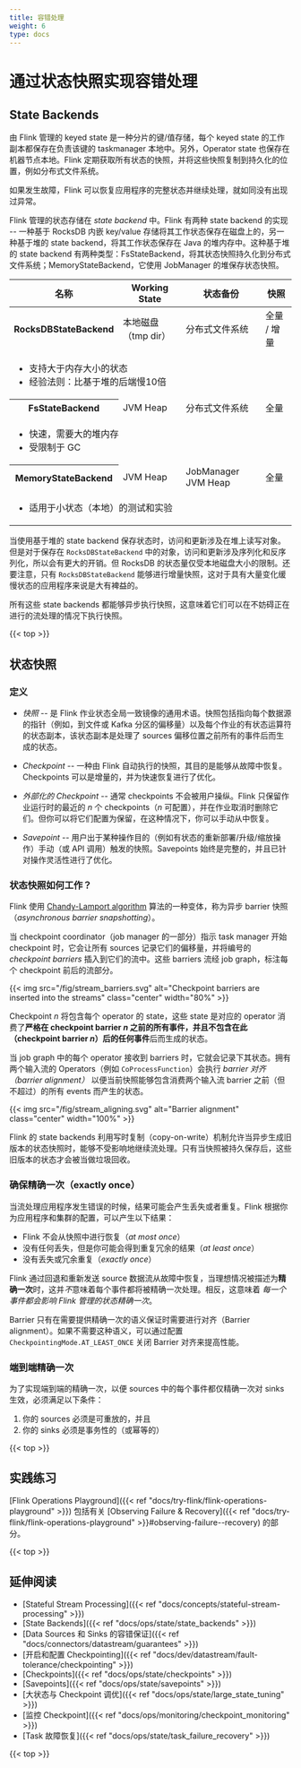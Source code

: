 ```yaml
---
title: 容错处理
weight: 6
type: docs
---
```

<!--
Licensed to the Apache Software Foundation (ASF) under one
or more contributor license agreements.  See the NOTICE file
distributed with this work for additional information
regarding copyright ownership.  The ASF licenses this file
to you under the Apache License, Version 2.0 (the
"License"); you may not use this file except in compliance
with the License.  You may obtain a copy of the License at

  http://www.apache.org/licenses/LICENSE-2.0

Unless required by applicable law or agreed to in writing,
software distributed under the License is distributed on an
"AS IS" BASIS, WITHOUT WARRANTIES OR CONDITIONS OF ANY
KIND, either express or implied.  See the License for the
specific language governing permissions and limitations
under the License.
-->

# 通过状态快照实现容错处理

## State Backends

由 Flink 管理的 keyed state 是一种分片的键/值存储，每个 keyed state 的工作副本都保存在负责该键的 taskmanager 本地中。另外，Operator state 也保存在机器节点本地。Flink 定期获取所有状态的快照，并将这些快照复制到持久化的位置，例如分布式文件系统。

如果发生故障，Flink 可以恢复应用程序的完整状态并继续处理，就如同没有出现过异常。

Flink 管理的状态存储在 _state backend_ 中。Flink 有两种 state backend 的实现 -- 一种基于 RocksDB 内嵌 key/value 存储将其工作状态保存在磁盘上的，另一种基于堆的 state backend，将其工作状态保存在 Java 的堆内存中。这种基于堆的 state backend 有两种类型：FsStateBackend，将其状态快照持久化到分布式文件系统；MemoryStateBackend，它使用 JobManager 的堆保存状态快照。

<table class="table table-bordered">
  <thead>
    <tr class="book-hint info">
      <th class="text-left">名称</th>
      <th class="text-left">Working State</th>
      <th class="text-left">状态备份</th>
      <th class="text-left">快照</th>
    </tr>
  </thead>
  <tbody>
    <tr>
      <th class="text-left">RocksDBStateBackend</th>
      <td class="text-left">本地磁盘（tmp dir）</td>
      <td class="text-left">分布式文件系统</td>
      <td class="text-left">全量 / 增量</td>
    </tr>
    <tr>
      <td colspan="4" class="text-left">
        <ul>
          <li>支持大于内存大小的状态</li>
          <li>经验法则：比基于堆的后端慢10倍</li>
        </ul>
      </td>
    </tr>
    <tr>
      <th class="text-left">FsStateBackend</th>
      <td class="text-left">JVM Heap</td>
      <td class="text-left">分布式文件系统</td>
      <td class="text-left">全量</td>
    </tr>
    <tr>
      <td colspan="4" class="text-left">
        <ul>
          <li>快速，需要大的堆内存</li>
          <li>受限制于 GC</li>
        </ul>
      </td>
    </tr>
    <tr>
      <th class="text-left">MemoryStateBackend</th>
      <td class="text-left">JVM Heap</td>
      <td class="text-left">JobManager JVM Heap</td>
      <td class="text-left">全量</td>
    </tr>
    <tr>
      <td colspan="4" class="text-left">
        <ul>
          <li>适用于小状态（本地）的测试和实验</li>
        </ul>
      </td>
    </tr>
  </tbody>
</table>

当使用基于堆的 state backend 保存状态时，访问和更新涉及在堆上读写对象。但是对于保存在 `RocksDBStateBackend` 中的对象，访问和更新涉及序列化和反序列化，所以会有更大的开销。但 RocksDB 的状态量仅受本地磁盘大小的限制。还要注意，只有 `RocksDBStateBackend` 能够进行增量快照，这对于具有大量变化缓慢状态的应用程序来说是大有裨益的。

所有这些 state backends 都能够异步执行快照，这意味着它们可以在不妨碍正在进行的流处理的情况下执行快照。

{{< top >}}

## 状态快照

### 定义

* _快照_ -- 是 Flink 作业状态全局一致镜像的通用术语。快照包括指向每个数据源的指针（例如，到文件或 Kafka 分区的偏移量）以及每个作业的有状态运算符的状态副本，该状态副本是处理了 sources 偏移位置之前所有的事件后而生成的状态。

* _Checkpoint_ -- 一种由 Flink 自动执行的快照，其目的是能够从故障中恢复。Checkpoints 可以是增量的，并为快速恢复进行了优化。

* _外部化的 Checkpoint_ -- 通常 checkpoints 不会被用户操纵。Flink 只保留作业运行时的最近的 _n_ 个 checkpoints（_n_ 可配置），并在作业取消时删除它们。但你可以将它们配置为保留，在这种情况下，你可以手动从中恢复。

* _Savepoint_ -- 用户出于某种操作目的（例如有状态的重新部署/升级/缩放操作）手动（或 API 调用）触发的快照。Savepoints 始终是完整的，并且已针对操作灵活性进行了优化。

### 状态快照如何工作？

Flink 使用 [Chandy-Lamport algorithm](https://en.wikipedia.org/wiki/Chandy-Lamport_algorithm) 算法的一种变体，称为异步 barrier 快照（_asynchronous barrier snapshotting_）。

当 checkpoint coordinator（job manager 的一部分）指示 task manager 开始 checkpoint 时，它会让所有 sources 记录它们的偏移量，并将编号的 _checkpoint barriers_ 插入到它们的流中。这些 barriers 流经 job graph，标注每个 checkpoint 前后的流部分。

{{< img src="/fig/stream_barriers.svg" alt="Checkpoint barriers are inserted into the streams" class="center" width="80%" >}}

Checkpoint _n_ 将包含每个 operator 的 state，这些 state 是对应的 operator 消费了**严格在 checkpoint barrier _n_ 之前的所有事件，并且不包含在此（checkpoint barrier _n_）后的任何事件**后而生成的状态。

当 job graph 中的每个 operator 接收到 barriers 时，它就会记录下其状态。拥有两个输入流的 Operators（例如 `CoProcessFunction`）会执行 _barrier 对齐（barrier alignment）_ 以便当前快照能够包含消费两个输入流 barrier 之前（但不超过）的所有 events 而产生的状态。

{{< img src="/fig/stream_aligning.svg" alt="Barrier alignment" class="center" width="100%" >}}

Flink 的 state backends 利用写时复制（copy-on-write）机制允许当异步生成旧版本的状态快照时，能够不受影响地继续流处理。只有当快照被持久保存后，这些旧版本的状态才会被当做垃圾回收。

### 确保精确一次（exactly once）

当流处理应用程序发生错误的时候，结果可能会产生丢失或者重复。Flink 根据你为应用程序和集群的配置，可以产生以下结果：

- Flink 不会从快照中进行恢复（_at most once_）
- 没有任何丢失，但是你可能会得到重复冗余的结果（_at least once_）
- 没有丢失或冗余重复（_exactly once_）

Flink 通过回退和重新发送 source 数据流从故障中恢复，当理想情况被描述为**精确一次**时，这并*不*意味着每个事件都将被精确一次处理。相反，这意味着 _每一个事件都会影响 Flink 管理的状态精确一次_。

Barrier 只有在需要提供精确一次的语义保证时需要进行对齐（Barrier alignment）。如果不需要这种语义，可以通过配置 `CheckpointingMode.AT_LEAST_ONCE` 关闭 Barrier 对齐来提高性能。

### 端到端精确一次

为了实现端到端的精确一次，以便 sources 中的每个事件都仅精确一次对 sinks 生效，必须满足以下条件：

1. 你的 sources 必须是可重放的，并且
2. 你的 sinks 必须是事务性的（或幂等的）

{{< top >}}

## 实践练习

[Flink Operations Playground]({{< ref "docs/try-flink/flink-operations-playground" >}}) 包括有关 [Observing Failure & Recovery]({{< ref "docs/try-flink/flink-operations-playground" >}}#observing-failure--recovery) 的部分。

{{< top >}}

## 延伸阅读

- [Stateful Stream Processing]({{< ref "docs/concepts/stateful-stream-processing" >}})
- [State Backends]({{< ref "docs/ops/state/state_backends" >}})
- [Data Sources 和 Sinks 的容错保证]({{< ref "docs/connectors/datastream/guarantees" >}})
- [开启和配置 Checkpointing]({{< ref "docs/dev/datastream/fault-tolerance/checkpointing" >}})
- [Checkpoints]({{< ref "docs/ops/state/checkpoints" >}})
- [Savepoints]({{< ref "docs/ops/state/savepoints" >}})
- [大状态与 Checkpoint 调优]({{< ref "docs/ops/state/large_state_tuning" >}})
- [监控 Checkpoint]({{< ref "docs/ops/monitoring/checkpoint_monitoring" >}})
- [Task 故障恢复]({{< ref "docs/ops/state/task_failure_recovery" >}})

{{< top >}}
